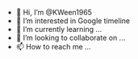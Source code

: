 - 👋 Hi, I’m @KWeen1965
- 👀 I’m interested in Google timeline
- 🌱 I’m currently learning ...
- 💞️ I’m looking to collaborate on ...
- 📫 How to reach me ...

<!---
KWeen1965/KWeen1965 is a ✨ special ✨ repository because its `README.md` (this file) appears on your GitHub profile.
You can click the Preview link to take a look at your changes.
--->
